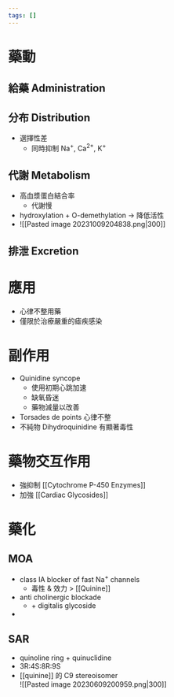 ```yaml
---
tags: []
---
```


# 藥動
## 給藥 Administration
## 分布 Distribution
- 選擇性差
	- 同時抑制 Na<sup>+</sup>, Ca<sup>2+</sup>, K<sup>+</sup>
## 代謝 Metabolism
- 高血漿蛋白結合率
	- 代謝慢
- hydroxylation + O-demethylation $\rightarrow$ 降低活性
- ![[Pasted image 20231009204838.png|300]]
## 排泄 Excretion
# 應用
- 心律不整用藥
- 僅限於治療嚴重的瘧疾感染
# 副作用
- Quinidine syncope
	- 使用初期心跳加速
	- 缺氧昏迷
	- 藥物減量以改善
- Torsades de points 心律不整
- 不純物 Dihydroquinidine 有顯著毒性
# 藥物交互作用
- 強抑制 [[Cytochrome P-450 Enzymes]] 
- 加強 [[Cardiac Glycosides]] 
# 藥化
## MOA
- class IA blocker of fast Na<sup>+</sup> channels
	- 毒性 & 效力 > [[Quinine]] 
- anti cholinergic blockade
	- \+ digitalis glycoside
- 
## SAR
- quinoline ring + quinuclidine
- 3R:4S:8R:9S
- [[quinine]] 的 C9 stereoisomer  
![[Pasted image 20230609200959.png|300]]